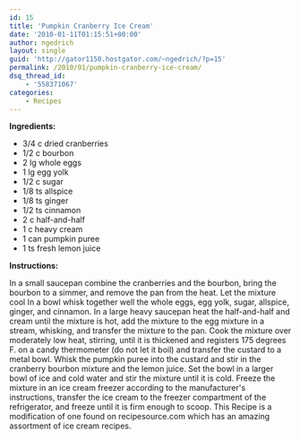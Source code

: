 ```yaml
---
id: 15
title: 'Pumpkin Cranberry Ice Cream'
date: '2010-01-11T01:15:51+00:00'
author: ngedrich
layout: single
guid: 'http://gator1150.hostgator.com/~ngedrich/?p=15'
permalink: /2010/01/pumpkin-cranberry-ice-cream/
dsq_thread_id:
    - '558371067'
categories:
    - Recipes
---
```


**Ingredients:**
- 3/4 c dried cranberries 
- 1/2 c bourbon 
- 2 lg whole eggs 
- 1 lg egg yolk 
- 1/2 c sugar 
- 1/8 ts allspice 
- 1/8 ts ginger 
- 1/2 ts cinnamon 
- 2 c half-and-half 
- 1 c heavy cream 
- 1 can pumpkin puree 
- 1 ts fresh lemon juice 

**Instructions:**

In a small saucepan combine the cranberries and the bourbon, bring the bourbon to a simmer, and remove the pan from the heat. Let the mixture cool In a bowl whisk together well the whole eggs, egg yolk, sugar, allspice, ginger, and cinnamon. In a large heavy saucepan heat the half-and-half and cream until the mixture is hot, add the mixture to the egg mixture in a stream, whisking, and transfer the mixture to the pan. Cook the mixture over moderately low heat, stirring, until it is thickened and registers 175 degrees F. on a candy thermometer (do not let it boil) and transfer the custard to a metal bowl. Whisk the pumpkin puree into the custard and stir in the cranberry bourbon mixture and the lemon juice. Set the bowl in a larger bowl of ice and cold water and stir the mixture until it is cold. Freeze the mixture in an ice cream freezer according to the manufacturer's instructions, transfer the ice cream to the freezer compartment of the refrigerator, and freeze until it is firm enough to scoop. This Recipe is a modification of one found on recipesource.com which has an amazing assortment of ice cream recipes. 